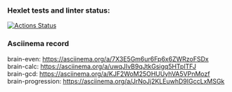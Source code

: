 ### Hexlet tests and linter status:
[![Actions Status](https://github.com/diplomatgmg/frontend-project-44/actions/workflows/hexlet-check.yml/badge.svg)](https://github.com/diplomatgmg/frontend-project-44/actions)

### Asciinema record
brain-even: https://asciinema.org/a/7X3E5Gm6ur6Fp6x6ZWRzoFSDx  
brain-calc: https://asciinema.org/a/uwqJIvB9qJtkGsigq5HTplTFJ  
brain-gcd: https://asciinema.org/a/KJF2WoM25OHUUyhVA5VPnMozf  
brain-progression: https://asciinema.org/a/JrNoJj2KLEuwhD9IGccLxMSGk  
